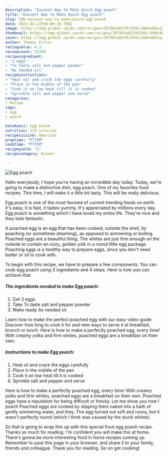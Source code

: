 ```yaml
---
description: "Easiest Way to Make Quick Egg poach"
title: "Easiest Way to Make Quick Egg poach"
slug: 586-easiest-way-to-make-quick-egg-poach
date: 2021-04-23T09:09:20.795Z
image: https://img-global.cpcdn.com/recipes/287063ab5761359c/680x482cq70/egg-poach-recipe-main-photo.jpg
thumbnail: https://img-global.cpcdn.com/recipes/287063ab5761359c/680x482cq70/egg-poach-recipe-main-photo.jpg
cover: https://img-global.cpcdn.com/recipes/287063ab5761359c/680x482cq70/egg-poach-recipe-main-photo.jpg
author: Thomas Fuller
ratingvalue: 4.3
reviewcount: 22399
recipeingredient:
- "3 eggs"
- "To taste salt and pepper powder"
- "As needed oil"
recipeinstructions:
- "Heat oil and crack the eggs carefully"
- "Place in the middle of the pan"
- "Cook it on low heat till it is cooked"
- "Sprinkle salt and pepper and serve"
categories:
- Recipe
tags:
- egg
- poach

katakunci: egg poach 
nutrition: 213 calories
recipecuisine: American
preptime: "PT33M"
cooktime: "PT35M"
recipeyield: "1"
recipecategory: Dinner

---
```



![Egg poach](https://img-global.cpcdn.com/recipes/287063ab5761359c/680x482cq70/egg-poach-recipe-main-photo.jpg)

Hello everybody, I hope you're having an incredible day today. Today, we're going to make a distinctive dish, egg poach. One of my favorites food recipes. This time, I will make it a little bit tasty. This will be really delicious.

Egg poach is one of the most favored of current trending foods on earth. It's easy, it is fast, it tastes yummy. It's appreciated by millions every day. Egg poach is something which I have loved my entire life. They're nice and they look fantastic.

A poached egg is an egg that has been cooked, outside the shell, by poaching (or sometimes steaming), as opposed to simmering or boiling. Poached eggs are a beautiful thing. The whites are just firm enough on the outside to contain an oozy, golden yolk in a round little egg package. Poaching eggs is a healthy way to prepare eggs, since you don&#39;t need butter or oil to cook with.


To begin with this recipe, we have to prepare a few components. You can cook egg poach using 3 ingredients and 4 steps. Here is how you can achieve that.

<!--inarticleads1-->

##### The ingredients needed to make Egg poach:

1. Get 3 eggs
1. Take To taste salt and pepper powder
1. Make ready As needed oil


Learn how to make the perfect poached egg with our easy video guide. Discover how long to cook it for and new ways to serve it at breakfast, brunch or lunch. Here is how to make a perfectly poached egg, every time! With creamy yolks and firm whites, poached eggs are a breakfast on their own. 

<!--inarticleads2-->

##### Instructions to make Egg poach:

1. Heat oil and crack the eggs carefully
1. Place in the middle of the pan
1. Cook it on low heat till it is cooked
1. Sprinkle salt and pepper and serve


Here is how to make a perfectly poached egg, every time! With creamy yolks and firm whites, poached eggs are a breakfast on their own. Poached eggs have a reputation for being difficult or finicky. Let me show you how I poach Poached eggs are cooked by slipping them naked into a bath of gently simmering water, and they. The egg turned out soft and runny, but it wasn&#39;t perfectly round (which I think was caused by the stuck whites). 

So that is going to wrap this up with this special food egg poach recipe. Thanks so much for reading. I'm confident you will make this at home. There's gonna be more interesting food in home recipes coming up. Remember to save this page in your browser, and share it to your family, friends and colleague. Thank you for reading. Go on get cooking!
